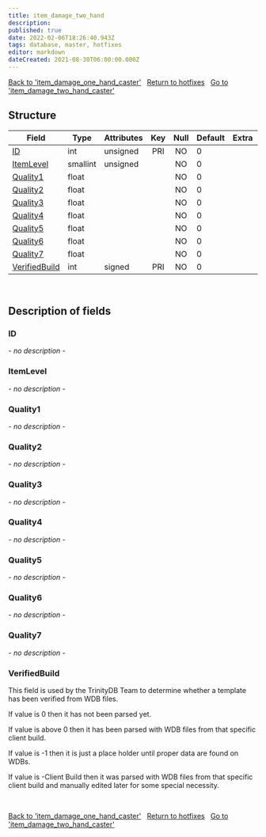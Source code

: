 ```yaml
---
title: item_damage_two_hand
description: 
published: true
date: 2022-02-06T18:26:40.943Z
tags: database, master, hotfixes
editor: markdown
dateCreated: 2021-08-30T06:00:00.000Z
---
```


<a href="https://trinitycore.info/en/database/master/hotfixes/item_damage_one_hand_caster" class="mt-5 v-btn v-btn--depressed v-btn--flat v-btn--outlined theme--light v-size--default darkblue--text text--lighten-3"><span class="v-btn__content"><i aria-hidden="true" class="v-icon notranslate v-icon--left mdi mdi-arrow-left theme--light"></i><span>Back to 'item_damage_one_hand_caster'</span></span></a>&nbsp;&nbsp;&nbsp;<a href="https://trinitycore.info/en/database/master/hotfixes/home" class="mt-5 v-btn v-btn--depressed v-btn--flat v-btn--outlined theme--light v-size--default darkblue--text text--lighten-3"><span class="v-btn__content"><i aria-hidden="true" class="v-icon notranslate v-icon--left mdi mdi-home-outline theme--light"></i><span>Return to hotfixes</span></span></a>&nbsp;&nbsp;&nbsp;<a href="https://trinitycore.info/en/database/master/hotfixes/item_damage_two_hand_caster" class="mt-5 v-btn v-btn--depressed v-btn--flat v-btn--outlined theme--light v-size--default darkblue--text text--lighten-3"><span class="v-btn__content"><span>Go to 'item_damage_two_hand_caster'</span><i aria-hidden="true" class="v-icon notranslate v-icon--right mdi mdi-arrow-right theme--light"></i></span></a>

## Structure

| Field | Type | Attributes | Key | Null | Default | Extra | Comment |
| --- | --- | --- | :---: | :---: | --- | --- | --- |
| [ID](#id) | int | unsigned | PRI | NO | 0 |  |  |
| [ItemLevel](#itemlevel) | smallint | unsigned |  | NO | 0 |  |  |
| [Quality1](#quality1) | float |  |  | NO | 0 |  |  |
| [Quality2](#quality2) | float |  |  | NO | 0 |  |  |
| [Quality3](#quality3) | float |  |  | NO | 0 |  |  |
| [Quality4](#quality4) | float |  |  | NO | 0 |  |  |
| [Quality5](#quality5) | float |  |  | NO | 0 |  |  |
| [Quality6](#quality6) | float |  |  | NO | 0 |  |  |
| [Quality7](#quality7) | float |  |  | NO | 0 |  |  |
| [VerifiedBuild](#verifiedbuild) | int | signed | PRI | NO | 0 |  |  |
&nbsp;
## Description of fields

### ID
*- no description -*
&nbsp;

### ItemLevel
*- no description -*
&nbsp;

### Quality1
*- no description -*
&nbsp;

### Quality2
*- no description -*
&nbsp;

### Quality3
*- no description -*
&nbsp;

### Quality4
*- no description -*
&nbsp;

### Quality5
*- no description -*
&nbsp;

### Quality6
*- no description -*
&nbsp;

### Quality7
*- no description -*
&nbsp;

### VerifiedBuild
This field is used by the TrinityDB Team to determine whether a template has been verified from WDB files.

If value is 0 then it has not been parsed yet.

If value is above 0 then it has been parsed with WDB files from that specific client build.

If value is -1 then it is just a place holder until proper data are found on WDBs.

If value is -Client Build then it was parsed with WDB files from that specific client build and manually edited later for some special necessity.

&nbsp;

<a href="https://trinitycore.info/en/database/master/hotfixes/item_damage_one_hand_caster" class="mt-5 v-btn v-btn--depressed v-btn--flat v-btn--outlined theme--light v-size--default darkblue--text text--lighten-3"><span class="v-btn__content"><i aria-hidden="true" class="v-icon notranslate v-icon--left mdi mdi-arrow-left theme--light"></i><span>Back to 'item_damage_one_hand_caster'</span></span></a>&nbsp;&nbsp;&nbsp;<a href="https://trinitycore.info/en/database/master/hotfixes/home" class="mt-5 v-btn v-btn--depressed v-btn--flat v-btn--outlined theme--light v-size--default darkblue--text text--lighten-3"><span class="v-btn__content"><i aria-hidden="true" class="v-icon notranslate v-icon--left mdi mdi-home-outline theme--light"></i><span>Return to hotfixes</span></span></a>&nbsp;&nbsp;&nbsp;<a href="https://trinitycore.info/en/database/master/hotfixes/item_damage_two_hand_caster" class="mt-5 v-btn v-btn--depressed v-btn--flat v-btn--outlined theme--light v-size--default darkblue--text text--lighten-3"><span class="v-btn__content"><span>Go to 'item_damage_two_hand_caster'</span><i aria-hidden="true" class="v-icon notranslate v-icon--right mdi mdi-arrow-right theme--light"></i></span></a>

